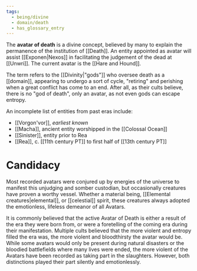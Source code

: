 ```yaml
---
tags:
  - being/divine
  - domain/death
  - has_glossary_entry
---
```

The **avatar of death** is a divine concept, believed by many to explain the permanence of the institution of [[Death]]. An entity appointed as avatar will assist [[Exponen|Nexos]] in facilitating the judgement of the dead at [[Unwri]]. The current avatar is the [[Hare and Hound]].

The term refers to the [[Divinity|"gods"]] who oversee death as a [[domain]], appearing to undergo a sort of cycle, "retiring" and perishing when a great conflict has come to an end. After all, as their cults believe, there is no "god of death", only an avatar, as not even gods can escape entropy. 

An incomplete list of entities from past eras include:
- [[Vorgon'vor]], *earliest known*
- [[Macha]], ancient entity worshipped in the [[Colossal Ocean]]
- [[Sinister]], entity prior to Rea
- [[Rea]],  c. [[11th century PT]] to first half of [[13th century PT]]

# Candidacy
Most recorded avatars were conjured up by energies of the universe to manifest this unjudging and somber custodian, but occasionally creatures have proven a worthy vessel. Whether a material being, [[Elemental creatures|elemental]], or [[celestial]] spirit, these creatures always adopted the emotionless, lifeless demeanor of all Avatars.

It is commonly believed that the active Avatar of Death is either a result of the era they were born from, or were a foretelling of the coming era during their manifestation. Multiple cults believed that the more violent and entropy filled the era was, the more violent and bloodthirsty the avatar would be. While some avatars would only be present during natural disasters or the bloodied battlefields where many lives were ended, the more violent of the Avatars have been recorded as taking part in the slaughters. However, both distinctions played their part silently and emotionlessly.